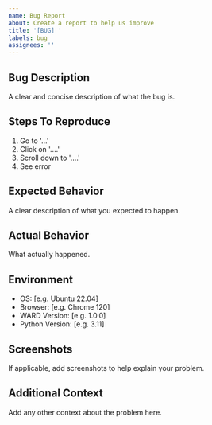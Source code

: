 ```yaml
---
name: Bug Report
about: Create a report to help us improve
title: '[BUG] '
labels: bug
assignees: ''
---
```


## Bug Description
A clear and concise description of what the bug is.

## Steps To Reproduce
1. Go to '...'
2. Click on '....'
3. Scroll down to '....'
4. See error

## Expected Behavior
A clear description of what you expected to happen.

## Actual Behavior
What actually happened.

## Environment
- OS: [e.g. Ubuntu 22.04]
- Browser: [e.g. Chrome 120]
- WARD Version: [e.g. 1.0.0]
- Python Version: [e.g. 3.11]

## Screenshots
If applicable, add screenshots to help explain your problem.

## Additional Context
Add any other context about the problem here.
